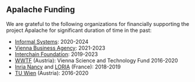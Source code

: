 ## Apalache Funding

We are grateful to the following organizations for financially supporting
the project Apalache for significant duration of time in the past:

- [Informal Systems][]: 2020-2024
- [Vienna Business Agency][]: 2021-2023
- [Interchain Foundation][]: 2019-2023
- [WWTF][] (Austria): Vienna Science and Technology Fund 2016-2020
- [Inria Nancy][] and [LORIA][] (France): 2018-2019
- [TU Wien][] (Austria): 2016-2020

[WWTF]: https://wwtf.at/index.php?lang=EN
[TU Wien]: https://www.tuwien.at/
[Inria Nancy]: https://www.inria.fr/en/inria-centre-universite-lorraine
[LORIA]: https://loria.fr
[Interchain Foundation]: https://interchain.io/
[Informal Systems]: https://informal.systems/
[Vienna Business Agency]: https://viennabusinessagency.at/
